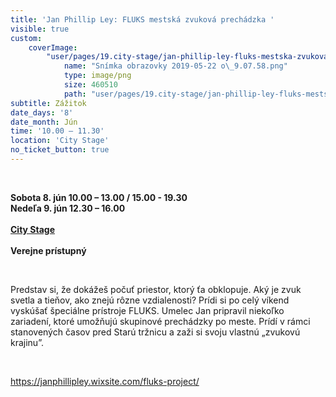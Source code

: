 ```yaml
---
title: 'Jan Phillip Ley: FLUKS mestská zvuková prechádzka '
visible: true
custom:
    coverImage:
        "user/pages/19.city-stage/jan-phillip-ley-fluks-mestska-zvukova-prechadzka/Snímka obrazovky 2019-05-22 o\_9.07.58.png":
            name: "Snímka obrazovky 2019-05-22 o\_9.07.58.png"
            type: image/png
            size: 460510
            path: "user/pages/19.city-stage/jan-phillip-ley-fluks-mestska-zvukova-prechadzka/Snímka obrazovky 2019-05-22 o\_9.07.58.png"
subtitle: Zážitok
date_days: '8'
date_month: Jún
time: '10.00 – 11.30'
location: 'City Stage'
no_ticket_button: true
---
```


<br>

**Sobota 8. jún 10.00 – 13.00 / 15.00 - 19.30**<br>
**Nedeľa 9. jún 12.30 – 16.00**<br>
<br>
**[City Stage](/map)**<br>
<br>
**Verejne prístupný**

<br>

Predstav si, že dokážeš počuť priestor, ktorý ťa obklopuje. Aký je zvuk svetla a tieňov, ako znejú rôzne vzdialenosti? Prídi si po celý víkend vyskúšať špeciálne prístroje FLUKS. Umelec Jan pripravil niekoľko zariadení, ktoré umožňujú skupinové prechádzky po meste. Prídí v rámci stanovených časov pred Starú tržnicu a zaži si svoju vlastnú „zvukovú krajinu”.

<br>

https://janphillipley.wixsite.com/fluks-project/